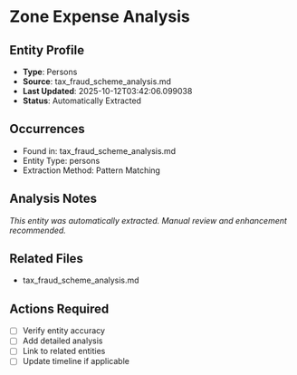 # Zone Expense Analysis

## Entity Profile
- **Type**: Persons
- **Source**: tax_fraud_scheme_analysis.md
- **Last Updated**: 2025-10-12T03:42:06.099038
- **Status**: Automatically Extracted

## Occurrences
- Found in: tax_fraud_scheme_analysis.md
- Entity Type: persons
- Extraction Method: Pattern Matching

## Analysis Notes
*This entity was automatically extracted. Manual review and enhancement recommended.*

## Related Files
- tax_fraud_scheme_analysis.md

## Actions Required
- [ ] Verify entity accuracy
- [ ] Add detailed analysis
- [ ] Link to related entities
- [ ] Update timeline if applicable
